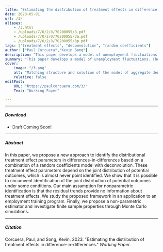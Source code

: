 ```yaml
---
title: "Estimating the distribution of treatment effects in difference-in-differences" 
date: 2023-05-01
url: /3/
aliases:
    - /3.html
    - /uploads/7/0/2/0/70200055/3.pdf
    - /uploads/7/0/2/0/70200055/3a.pdf
    - /uploads/7/0/2/0/70200055/3p.pdf
tags: ["treatment effects", "deconvolution", "random coefficients"]
author: ["Paul Corcuera","Kevin Song"]
description: "This paper develops a model of unemployment fluctuations. The innovation is to represent the labor and product markets with a matching structure." 
summary: "This paper develops a model of unemployment fluctuations. The innovation is to represent the labor and product markets with a matching structure. The model simultaneously features Keynesian unemployment, classical unemployment, and frictional unemployment." 
cover:
    image: "/3.png"
    alt: "Matching structure and solution of the model of aggregate demand and idle time"
    relative: false
editPost:
    URL: "https://paulcorcuera.com/3/"
    Text: "Working Paper"

---
```


---

##### Download

- Draft Coming Soon!

---

##### Abstract

In this paper, we propose a new approach to identify the distributional treatment effect parameters in differences-in-differences based on a combination of a random coefficients model with deconvolution. These treatment effect parameters depend on the joint distribution of potential outcomes, which is almost never point identified. We show that it is possible to circumvent identification of the joint distribution of potential
outcomes under some conditions. Our main assumption for nonparametric identification is that the residual trends provide no information about treatment effects. We study the proposed framework in an application to an employment training program. Finally, we propose a non-parametric estimator and investigate finite sample properties through Monte Carlo simulations.


---

##### Citation

Corcuera, Paul, and Song, Kevin. 2023. "Estimating the distribution of treatment effects in difference-in-differences." *Working Paper*.

